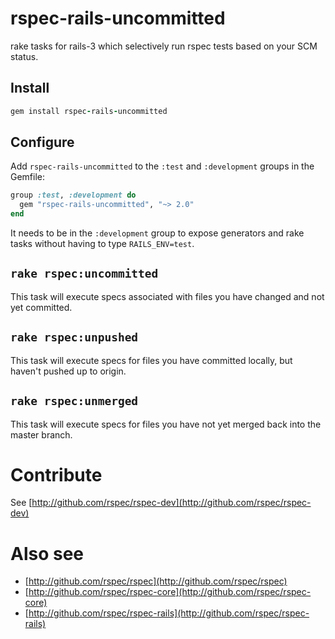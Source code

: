 # rspec-rails-uncommitted

rake tasks for rails-3 which selectively run rspec tests based on your SCM status.

## Install
```ruby
gem install rspec-rails-uncommitted
```

## Configure

Add `rspec-rails-uncommitted` to the `:test` and `:development` groups in the Gemfile:

```ruby
group :test, :development do
  gem "rspec-rails-uncommitted", "~> 2.0"
end
```

It needs to be in the `:development` group to expose generators and rake
tasks without having to type `RAILS_ENV=test`.

## `rake rspec:uncommitted`

This task will execute specs associated with files you have changed and not yet committed.

## `rake rspec:unpushed`

This task will execute specs for files you have committed locally, but haven't pushed up to origin.

## `rake rspec:unmerged`

This task will execute specs for files you have not yet merged back into the master branch.

# Contribute

See [http://github.com/rspec/rspec-dev](http://github.com/rspec/rspec-dev)

# Also see

* [http://github.com/rspec/rspec](http://github.com/rspec/rspec)
* [http://github.com/rspec/rspec-core](http://github.com/rspec/rspec-core)
* [http://github.com/rspec/rspec-rails](http://github.com/rspec/rspec-rails)
